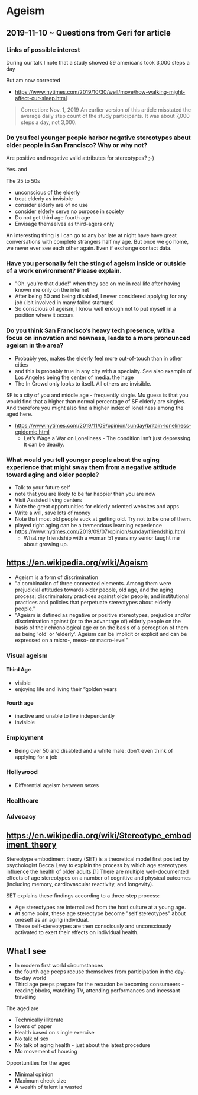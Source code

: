 # Ageism


## 2019-11-10 ~ Questions from Geri for article


### Links of possible interest

During our talk I note that a study showed 59 americans took 3,000 steps a day

But am now corrected

* https://www.nytimes.com/2019/10/30/well/move/how-walking-might-affect-our-sleep.html
> Correction: Nov. 1, 2019
> An earlier version of this article misstated the average daily step count of the study participants. It was about 7,000 steps a day, not 3,000.


### Do you feel younger people harbor negative stereotypes about older people in San Francisco? Why or why not?

Are positive and negative valid attributes for stereotypes? ;-)

Yes. and

The 25 to 50s

* unconscious of the elderly
* treat elderly as invisible
* consider elderly are of no use
* consider elderly serve no purpose in society
* Do not get third age fourth age
* Envisage themselves as third-agers only


An interesting thing is I can go to any bar late at night have have great conversations with complete strangers half my age. But once we go home, we never ever see each other again. Even if exchange contact data.


### Have you personally felt the sting of ageism inside or outside of a work environment? Please explain.

* "Oh. you're that dude!" when they see on me in real life after having known me only on the internet
* After being 50 and being disabled, I never considered applying for any job ( bit involved in many failed startups)
* So conscious of ageism, I know well enough not to put myself in a position where it occurs


### Do you think San Francisco’s heavy tech presence, with a focus on innovation and newness, leads to a more pronounced ageism in the area?

* Probably yes, makes the elderly feel more out-of-touch than in other cities
* and this is probably true in any city with a specialty. See also example of Los Angeles being the center of media. the huge
* The In Crowd only looks to itself. All others are invisible.

SF is a city of you and middle age - frequently single. Mu guess is that you would find that a higher than normal percentage of SF elderly are singles. And therefore you might also find a higher index of loneliness among the aged here.

* https://www.nytimes.com/2019/11/09/opinion/sunday/britain-loneliness-epidemic.html
	* Let’s Wage a War on Loneliness - The condition isn’t just depressing. It can be deadly.




### What would you tell younger people about the aging experience that might sway them from a negative attitude toward aging and older people?


* Talk to your future self
* note that you are likely to be far happier than you are now
* Visit Assisted living centers
* Note the great opportunities for elderly oriented websites and apps
* Write a will, save lots of money
* Note that most old people suck at getting old. Try not to be one of them.
* played right aging can be a tremendous learning experience
* https://www.nytimes.com/2019/09/07/opinion/sunday/friendship.html
	* What my friendship with a woman 51 years my senior taught me about growing up.


## https://en.wikipedia.org/wiki/Ageism

* Ageism is a form of discrimination
* "a combination of three connected elements. Among them were prejudicial attitudes towards older people, old age, and the aging process; discriminatory practices against older people; and institutional practices and policies that perpetuate stereotypes about elderly people."
* "Ageism is defined as negative or positive stereotypes, prejudice and/or discrimination against (or to the advantage of) elderly people on the basis of their chronological age or on the basis of a perception of them as being 'old' or 'elderly'. Ageism can be implicit or explicit and can be expressed on a micro-, meso- or macro-level"


### Visual ageism

#### Third Age

* visible
* enjoying life and living their “golden years

#### Fourth age

* inactive and unable to live independently
* invisible

### Employment

* Being over 50 and disabled and a white male: don't even think of applying for a job

### Hollywood

* Differential ageism between sexes

### Healthcare

### Advocacy



## https://en.wikipedia.org/wiki/Stereotype_embodiment_theory

Stereotype embodiment theory (SET) is a theoretical model first posited by psychologist Becca Levy to explain the process by which age stereotypes influence the health of older adults.[1] There are multiple well-documented effects of age stereotypes on a number of cognitive and physical outcomes (including memory, cardiovascular reactivity, and longevity).

SET explains these findings according to a three-step process:

* Age stereotypes are internalized from the host culture at a young age.
* At some point, these age stereotype become "self stereotypes" about oneself as an aging individual.
* These self-stereotypes are then consciously and unconsciously activated to exert their effects on individual health.


## What I see

* In modern first world circumstances
* the fourth age peeps recuse themselves from participation in the day-to-day world
* Third age peeps prepare for the recusion be becoming consumeers - reading bboks, watching TV, attending performances and incessant traveling

The aged are

* Technically illiterate
* lovers of paper
* Health based on s ingle exercise
* No talk of sex
* No talk of aging health - just about the latest procedure
* Mo movement of housing

Opportunities for the aged

* Minimal opinion
* Maximum check size
* A wealth of talent is wasted

